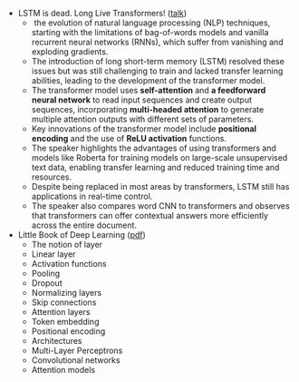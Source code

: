 
-  LSTM is dead. Long Live Transformers! ([talk](https://www.youtube.com/watch?v=S27pHKBEp30))
	-  the evolution of natural language processing (NLP) techniques, starting with the limitations of bag-of-words models and vanilla recurrent neural networks (RNNs), which suffer from vanishing and exploding gradients. 
	- The introduction of long short-term memory (LSTM) resolved these issues but was still challenging to train and lacked transfer learning abilities, leading to the development of the transformer model. 
	- The transformer model uses **self-attention** and **a feedforward neural network** to read input sequences and create output sequences, incorporating **multi-headed attention** to generate multiple attention outputs with different sets of parameters. 
	- Key innovations of the transformer model include **positional encoding** and the use of **ReLU activation** functions. 
	- The speaker highlights the advantages of using transformers and models like Roberta for training models on large-scale unsupervised text data, enabling transfer learning and reduced training time and resources.
	- Despite being replaced in most areas by transformers, LSTM still has applications in real-time control. 
	- The speaker also compares word CNN to transformers and observes that transformers can offer contextual answers more efficiently across the entire document.
- Little Book of Deep Learning ([pdf](https://fleuret.org/public/lbdl.pdf))
	- The notion of layer
	- Linear layer
	- Activation functions
	- Pooling
	- Dropout
	- Normalizing layers
	- Skip connections
	- Attention layers
	- Token embedding
	- Positional encoding
	- Architectures
	- Multi-Layer Perceptrons
	- Convolutional networks
	- Attention models